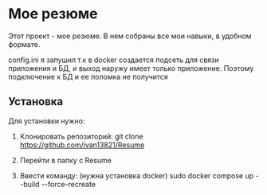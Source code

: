# Мое резюме

Этот проект - мое резюме. В нем собраны все мои навыки, в удобном формате.

config.ini я запушил т.к в docker создается подсеть для связи приложения и БД, и выход наружу имеет только приложение. Поэтому подключение к БД и ее поломка не получится

## Установка

Для установки нужно:

1. Клонировать репозиторий: 
git clone https://github.com/ivan13821/Resume

2. Перейти в папку с Resume

3. Ввести команду: (нужна установка docker)
sudo docker compose up --build --force-recreate


